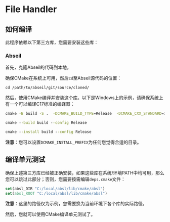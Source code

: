 # File Handler
## 如何编译
此程序依赖以下第三方库，您需要安装这些库：

### Abseil
首先，克隆Abseil的代码到本地。

确保CMake在系统上可用，然后`cd`至Abseil源代码的位置：

```Shell
cd /path/to/abseil/git/source/cloned/
```

然后，使用CMake编译并安装这个库。以下是Windows上的示例，请确保系统上有一个可以编译C17标准的编译器：

```bat
cmake -B build -S .  -DCMAKE_BUILD_TYPE=Release  -DCMAKE_CXX_STANDARD=17  -DCMAKE_CXX_STANDARD_REQUIRED=ON  -DABSL_PROPAGATE_CXX_STD=ON  -DCMAKE_INSTALL_PREFIX="C:/local/absl"
```

```bat
cmake --build build --config Release
```

```bat
cmake --install build --config Release
```

**注意**：您可以设置`DCMAKE_INSTALL_PREFIX`为任何您觉得合适的目录。

## 编译单元测试
确保上述第三方库已经被正确安装，如果这些库在系统/环境PATH中均可用，那么您可以跳过此部分；否则，您需要按需编辑`deps.cmake`文件：

```cmake
set(absl_DIR "C:/local/absl/lib/cmake/absl")
set(absl_ROOT "C:/local/absl/lib/cmake/absl")
```

**注意**：这里的路径仅为示例，您需要换为当前环境下各个库的实际路径。

然后，您就可以使用CMake编译单元测试了。
